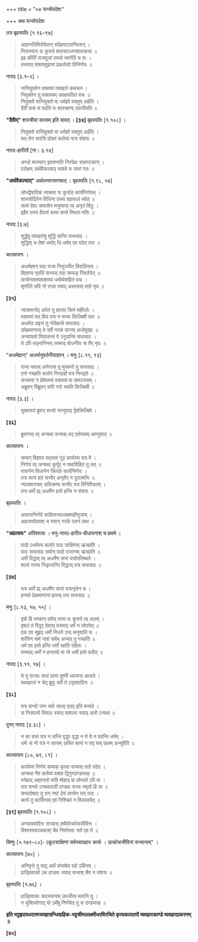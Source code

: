+++
title = "०४ सभ्योपदेशः"

+++
अथ सभ्योपदेशः

तत्र बृहस्पतिः [१.९६–९७]

> अज्ञानतिमिरोपेतान् संदेहपटलान्वितान् ।  
> निरामयान् यः कुरुते शास्त्राञ्जनशलाकया ॥  
> इह कीर्तिं राजपूजां लभते स्वर्गतिं च सः ।  
> तस्मात् संशयमूढानां प्रकर्तव्यो विनिर्णयः ॥

नारदः [३.१–२] ।

> नानियुक्तेन वक्तव्यं व्यवहारे कथंचन ।  
> नियुक्तेन तु वक्तव्यम् अपक्षपतितं वचः ॥  
> नियुक्तो वानियुक्तो वा धर्मज्ञो वक्तुम् अर्हति ।  
> दैवीं वाचं स वदति यः शास्त्राण्य् उपजीवति ॥

**"दैवीम्"** शास्त्रीयां सत्याम् इति यावत् । **[३४]** बृहस्पतिः [१.१०८] ।

> नियुक्तो वानियुक्तो वा धर्मज्ञो वक्तुम् अर्हति ।  
> यत् तेन सदसि प्रोक्तं कर्तव्यं नात्र संशयः ॥

नारद-हारीतौ [ना। ३.१४]

> अन्धो मत्स्यान् इवाश्नाति निरपेक्षः सकण्टकान् ।  
> परोक्षम् अर्थवैकल्याद् भाषते यः सभां गतः ॥

**"अर्थवैकल्यात्"** अर्थतत्त्वानवगमात् । बृहस्पतिः [१.९८, ५४]

> लोभद्वेषादिकं त्यक्त्वा यः कुर्यात् कार्यनिर्णयम् ।  
> शास्त्रोदितेन विधिना तस्य यज्ञफलं भवेत् ॥  
> सत्यं देवाः समासेन मनुष्यास् त्व् अनृतं विदुः ।  
> इहैव तस्य दैवत्वं यस्य सत्ये स्थिता मतिः ॥

नारदः [३.७]

> शुद्धेषु व्यवहारेषु शुद्धिं यान्ति सभासदः ।  
> शुद्धिश् च तेषां धर्माद् धि धर्मम् एव वदेत् ततः ॥

कात्यायनः ।

> अधर्मज्ञान् यदा राजा नियुञ्जीत विवादिनाम् ।  
> विज्ञाप्य नृपतिं सभ्यस् तदा सम्यङ् निवर्तयेत् ॥  
> सभ्येनावश्यवक्तव्यं धर्मार्थसहितं वचः ।  
> शृणोति यदि नो राजा स्याद् असत्यस् ततो नृपः ॥

**[३५]**  
> न्यायमार्गाद् अपेतं तु ज्ञात्वा चित्तं महीपतेः ।  
> वक्तव्यं तत् प्रियं तत्र न सभ्यः किल्बिषी ततः ॥  
> अधर्मतः प्रवृत्तं तु नोपेक्षन्ते सभासदः ।  
> उपेक्षमाणास् ते सर्वे नरकं यान्त्य् अधोमुखाः ॥  
> अन्यायतो यियासन्तं ये ऽनुयान्ति सभासदः ।  
> ते ऽपि तद्भागिनस् तस्माद् बोधनीयः स तैर् नृपः ॥

"अधर्मज्ञान्" अधर्मानुवर्तनीयाज्ञान् । मनुः [८.१९, १३]

> राजा भवत्य् अनेनास् तु मुच्यन्ते तु सभासदः ।  
> एनो गच्छति कर्तारं निन्दार्हो यत्र निन्द्यते ॥  
> सभ्यायां न प्रेवेष्तव्यं वक्तव्यं वा समञ्जसम् ।  
> अब्रुवन् विब्रुवन् वापि नरो भवति किल्बिषी ॥

नारदः [३.३] ।

> युक्तरूपं ब्रुवन् सभ्यो नाप्नुयाद् द्वेषकिल्बिषे ।

**[३६]**  
> ब्रुवाणस् त्व् अन्यथा सभ्यस् तद् एवोभयम् आप्नुयात् ॥

कात्यायनः ।

> सम्यग् विज्ञाय सद्भावं गूढं कार्यस्य यत्र वै ।  
> निर्णयं त्व् अन्यथा कुर्युर् न यथाविहितं तु तत् ॥  
> यत्रानेन विधानेन क्रियते कार्यनिर्णयः ।  
> तत्र सत्यं हतं सभ्यैर् अनृतैर् न दुरात्मभिः ॥  
> न्यायशास्त्रम् अतिक्रम्य सभ्यैर् यत्र विनिश्चितम् ।  
> तत्र धर्मो ह्य् अधर्मेण हतो हन्ति न संशयः ॥

बृहस्पतिः ।

> असत्यनिर्णये साक्षिसभ्याध्यक्षमहीभुजाम् ।  
> अप्रत्ययोदयश् च स्यान् नरके पतनं तथा ॥

**"अप्रत्ययः"** अविश्वासः । मनु-नारद-हारीत-बौधायनाश् च प्रथमे ।

> पादो ऽधर्मस्य कर्तारं पादः साक्षिणम् ऋच्छति ।  
> पादः सभासदः सर्वान् पादो राजानम् ऋच्छति ॥  
> धर्मो विद्धस् त्व् अधर्मेण सभां यत्रोपतिष्थते ।  
> शल्यं नास्य निकृन्तन्ति विद्धास् तत्र सभासदः ॥

**[३७]**  
> यत्र धर्मो ह्य् अधर्मेण सत्यं यत्रानृतेन च ।  
> हन्यते प्रेक्षमाणानां हतास् तत्र सभासदः ॥

मनुः [८.१३, १७, १५] ।

> वृषो हि भगवान् दर्मस् तस्य यः कुरुते त्व् अलम् ।  
> वृषलं तं विदुर् देवास् तस्माद् धर्मं न लोपयेत् ॥  
> एक एव सुहृद् धर्मो निधने ऽप्य् अनुयाति यः ।  
> शरीरेण समं नाशं सर्वम् अन्यत् तु गच्छति ॥  
> धर्म एव हतो हन्ति धर्मो रक्षति रक्षितः ।  
> तस्माद् धर्मो न हन्तव्यो मा नो धर्मो हतो वधीत् ॥

नारदः [३.११, १७] ।

> ये तु सभ्याः सभां प्राप्य तूष्णीं ध्यायन्त आसते ।  
> यथाप्राप्तं न चेद् ब्रूयुः सर्वे ते ऽनृतवादिनः ॥

**[३८]**  
> यत्र सभ्यो जनः सर्वः साध्व् एतद् इति मन्यते ।  
> स निःशल्यो विवादः स्यात् सशल्यः स्याद् अतो ऽन्यथा ॥

पुनर् नारदः [३.३८] ।

> न सा सभा यत्र न सन्ति वृद्धाः वृद्धा न ते ये न वदन्ति धर्मम् ।  
> धर्मः स नो यत्र न सत्यम् अस्ति सत्यं न तद् यच् छलम् अभ्युपैति ॥

कात्यायनः [८०, ७९, ८१] ।

> कार्यस्य निर्णयं सम्यक् कृत्वा सभ्यस् ततो वदेत् ।  
> अन्यथा नैव कर्तव्यं वक्ता द्विगुणदण्डभाक् ॥  
> स्नेहाद् अज्ञानतो वापि मोहाद् वा लोभतो ऽपि वा ।  
> यत्र सभ्यो ऽन्यथावादी दण्ड्यः सभ्यः स्मृतो हि सः ॥  
> सभादोषात् तु यन् नष्टं देयं सभ्येन तत् तदा ।  
> कार्यं तु कार्यिणाम् एवं निश्चितं न विचालयेत् ॥

**[३९]** बृहस्पतिः [१.१०८] ।

> अन्यायवादिनः सभ्यास् तथैवोत्कोचजीविनः ।  
> विश्वस्तवञ्चकाश् चैव निर्वास्याः सर्व एव ते ॥

विष्णुः [५.१७९–८०]- ऽकूटसाक्षिणां सर्वस्वापहारः कार्यः । उत्कोचजीविनां सभ्यानाम्" ।

कात्यायनः [७०] ।

> अनिवृत्ते तु यद्य् अर्थे संभाषेत रहो ऽर्थिनम् ।  
> प्राड्विवाको ऽथ दण्ड्यः स्यात् सभ्यश् चैव न संशयः ॥

बृहस्पतिः [१.७६] ।

> प्राड्विवाकः सदस्यानाम् उपजीव्य मतानि तु ।  
> न युक्तियोगाद् यो ऽर्थेषु निर्णयेत् तु स दण्डभाक् ॥

**इति भट्टहृदयधरात्मजमहासन्धिव्ग्रहिक-भट्टश्रीमल्लक्ष्मीधरविरचिते कृत्यकल्पतरौ व्यवहारकाण्डे व्यवहारप्रकरणम् ॥**

**[४०]**
